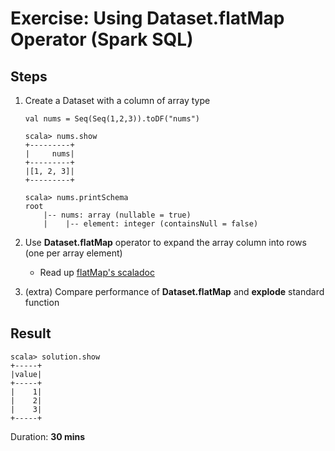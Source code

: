 # Exercise: Using Dataset.flatMap Operator (Spark SQL)

## Steps

1. Create a Dataset with a column of array type

    ```text
    val nums = Seq(Seq(1,2,3)).toDF("nums")

    scala> nums.show
    +---------+
    |     nums|
    +---------+
    |[1, 2, 3]|
    +---------+

    scala> nums.printSchema
    root
        |-- nums: array (nullable = true)
        |    |-- element: integer (containsNull = false)
    ```
2. Use **Dataset.flatMap** operator to expand the array column into rows (one per array element)
    * Read up [flatMap's scaladoc](http://spark.apache.org/docs/latest/api/scala/index.html#org.apache.spark.sql.Dataset)
3. (extra) Compare performance of **Dataset.flatMap** and **explode** standard function

## Result

```text
scala> solution.show
+-----+
|value|
+-----+
|    1|
|    2|
|    3|
+-----+
```

Duration: **30 mins**

<!--
## Solution

```text
scala> nums.flatMap(r => r.getSeq(0): Seq[Int]).show
+-----+
|value|
+-----+
|    1|
|    2|
|    3|
+-----+
```

-->
